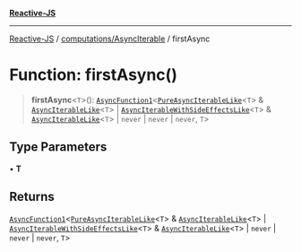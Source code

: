 [**Reactive-JS**](../../../README.md)

***

[Reactive-JS](../../../README.md) / [computations/AsyncIterable](../README.md) / firstAsync

# Function: firstAsync()

> **firstAsync**\<`T`\>(): [`AsyncFunction1`](../../../functions/type-aliases/AsyncFunction1.md)\<[`PureAsyncIterableLike`](../../interfaces/PureAsyncIterableLike.md)\<`T`\> & [`AsyncIterableLike`](../../interfaces/AsyncIterableLike.md)\<`T`\> \| [`AsyncIterableWithSideEffectsLike`](../../interfaces/AsyncIterableWithSideEffectsLike.md)\<`T`\> & [`AsyncIterableLike`](../../interfaces/AsyncIterableLike.md)\<`T`\> \| `never` \| `never` \| `never`, `T`\>

## Type Parameters

• **T**

## Returns

[`AsyncFunction1`](../../../functions/type-aliases/AsyncFunction1.md)\<[`PureAsyncIterableLike`](../../interfaces/PureAsyncIterableLike.md)\<`T`\> & [`AsyncIterableLike`](../../interfaces/AsyncIterableLike.md)\<`T`\> \| [`AsyncIterableWithSideEffectsLike`](../../interfaces/AsyncIterableWithSideEffectsLike.md)\<`T`\> & [`AsyncIterableLike`](../../interfaces/AsyncIterableLike.md)\<`T`\> \| `never` \| `never` \| `never`, `T`\>
